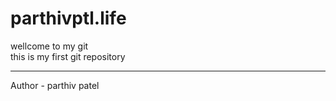 # parthivptl.life
wellcome to my git
<br>
this is my first git repository 
<br>
<hr style="color:yellow;">
Author - parthiv patel
